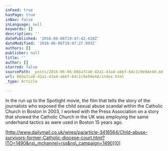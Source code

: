 ```yaml
---
inFeed: true
hasPage: true
inNav: false
inLanguage: null
keywords: []
description: ''
datePublished: '2016-06-06T19:47:42.418Z'
dateModified: '2016-06-06T19:47:27.993Z'
authors: []
publisher: null
title: ''
author: []
starred: false
sourcePath: _posts/2016-06-06-06ba7ca8-42a1-43a4-abbf-64c1c9e94e4d.md
url: 06ba7ca8-42a1-43a4-abbf-64c1c9e94e4d/index.html
_type: Article

---
```

In the run up to the Spotlight movie, the film that tells the story of the journalists who exposed the
child sexual abuse scandal within the Catholic Church in Boston in 2003, I
worked with the Press Association on a story that showed the Catholic Church in the UK was employing the
same underhand tactics as were used in Boston 15 years ago. 

[][0]

[http://www.dailymail.co.uk/wires/pa/article-3416564/Child-abuse-survivors-former-Catholic-diocese-court.html?ITO=1490&ns\_mchannel=rss&ns\_campaign=1490][0]

[0]: http://www.dailymail.co.uk/wires/pa/article-3416564/Child-abuse-survivors-former-Catholic-diocese-court.html?ITO=1490&ns_mchannel=rss&ns_campaign=1490